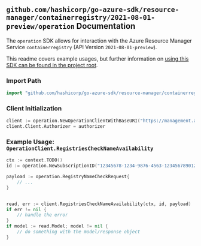 
## `github.com/hashicorp/go-azure-sdk/resource-manager/containerregistry/2021-08-01-preview/operation` Documentation

The `operation` SDK allows for interaction with the Azure Resource Manager Service `containerregistry` (API Version `2021-08-01-preview`).

This readme covers example usages, but further information on [using this SDK can be found in the project root](https://github.com/hashicorp/go-azure-sdk/tree/main/docs).

### Import Path

```go
import "github.com/hashicorp/go-azure-sdk/resource-manager/containerregistry/2021-08-01-preview/operation"
```


### Client Initialization

```go
client := operation.NewOperationClientWithBaseURI("https://management.azure.com")
client.Client.Authorizer = authorizer
```


### Example Usage: `OperationClient.RegistriesCheckNameAvailability`

```go
ctx := context.TODO()
id := operation.NewSubscriptionID("12345678-1234-9876-4563-123456789012")

payload := operation.RegistryNameCheckRequest{
	// ...
}


read, err := client.RegistriesCheckNameAvailability(ctx, id, payload)
if err != nil {
	// handle the error
}
if model := read.Model; model != nil {
	// do something with the model/response object
}
```
